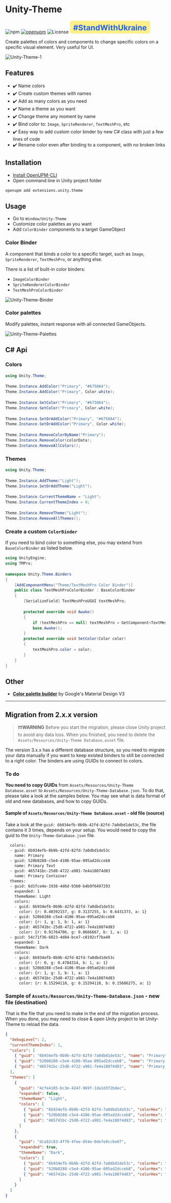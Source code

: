 # Unity-Theme

![npm](https://img.shields.io/npm/v/extensions.unity.theme) [![openupm](https://img.shields.io/npm/v/extensions.unity.theme?label=openupm&registry_uri=https://package.openupm.com)](https://openupm.com/packages/extensions.unity.theme/) ![License](https://img.shields.io/github/license/IvanMurzak/Unity-Theme) [![Stand With Ukraine](https://raw.githubusercontent.com/vshymanskyy/StandWithUkraine/main/badges/StandWithUkraine.svg)](https://stand-with-ukraine.pp.ua)

Create palettes of colors and components to change specific colors on a specific visual element. Very useful for UI.

![Unity-Theme-1](https://github.com/IvanMurzak/Unity-Theme/assets/9135028/1c545d11-aea4-4cd2-8aaa-75539bbb6699)

## Features

- ✔️ Name colors
- ✔️ Create custom themes with names
- ✔️ Add as many colors as you need
- ✔️ Name a theme as you want
- ✔️ Change theme any moment by name
- ✔️ Bind color to: `Image`, `SpriteRenderer`, `TextMeshPro`, etc
- ✔️ Easy way to add custom color binder by new C# class with just a few lines of code
- ✔️ Rename color even after binding to a component, with no broken links

## Installation

- [Install OpenUPM-CLI](https://github.com/openupm/openupm-cli#installation)
- Open command line in Unity project folder

```bash
openupm add extensions.unity.theme
```

## Usage

- Go to `Window/Unity-Theme`
- Customize color palettes as you want
- Add `ColorBinder` components to a target GameObject

### Color Binder

A component that binds a color to a specific target, such as `Image`, `SpriteRenderer`, `TextMeshPro`, or anything else.

There is a list of built-in color binders:

- `ImageColorBinder`
- `SpriteRendererColorBinder`
- `TextMeshProColorBinder`

![Unity-Theme-Binder](https://github.com/IvanMurzak/Unity-Theme/assets/9135028/6198af48-9f0e-4cda-b5e9-40508bbd5c45)

### Color palettes

Modify palettes, instant response with all connected GameObjects.

![Unity-Theme-Palettes](https://github.com/IvanMurzak/Unity-Theme/assets/9135028/179215af-23f1-4a8e-bb29-a7169f3433a5)

## C# Api

### Colors

```csharp
using Unity.Theme;

Theme.Instance.AddColor("Primary", "#6750A4");
Theme.Instance.AddColor("Primary", Color.white);

Theme.Instance.SetColor("Primary", "#6750A4");
Theme.Instance.SetColor("Primary", Color.white);

Theme.Instance.SetOrAddColor("Primary", "#6750A4");
Theme.Instance.SetOrAddColor("Primary", Color.white);

Theme.Instance.RemoveColorByName("Primary");
Theme.Instance.RemoveColor(colorData);
Theme.Instance.RemoveAllColors();
```

### Themes

```csharp
using Unity.Theme;

Theme.Instance.AddTheme("Light");
Theme.Instance.SetOrAddTheme("Light");

Theme.Instance.CurrentThemeName = "Light";
Theme.Instance.CurrentThemeIndex = 0;

Theme.Instance.RemoveTheme("Light");
Theme.Instance.RemoveAllThemes();
```

### Create a custom `ColorBinder`

If you need to bind color to something else, you may extend from `BaseColorBinder` as listed below.

```C#
using UnityEngine;
using TMPro;

namespace Unity.Theme.Binders
{
    [AddComponentMenu("Theme/TextMeshPro Color Binder")]
    public class TextMeshProColorBinder : BaseColorBinder
    {
        [SerializeField] TextMeshProUGUI textMeshPro;

        protected override void Awake()
        {
            if (textMeshPro == null) textMeshPro = GetComponent<TextMeshProUGUI>();
            base.Awake();
        }
        protected override void SetColor(Color color)
        {
            textMeshPro.color = color;
        }
    }
}
```

## Other

- **[Color palette builder](https://m3.material.io/theme-builder#/custom)** by Google's Material Design V3

---

## Migration from 2.x.x version

> ❗❗❗**WARNING**
> Before you start the migration, please close Unity project to avoid any data loss.
> When you finished, you need to delete the `Assets/Resources/Unity-Theme Database.asset` file.

The version 3.x.x has a different database structure, so you need to migrate your data manually if you want to keep existed binders to still be connected to a right color. The binders are using GUIDs to connect to colors.

### To do

**You need to copy GUIDs** from `Assets/Resources/Unity-Theme Database.asset`  to `Assets/Resources/Unity-Theme-Database.json`. To do that, please take a look at the samples below. You may see what is data format of old and new databases, and how to copy GUIDs.

#### Sample of `Assets/Resources/Unity-Theme Database.asset` - old file (source)

Take a look at the `guid: 6b934efb-0b9b-42fd-82fd-7a0dbd1de53c`, the file contains it 3 times, depends on your setup. You would need to copy the guid to the `Unity-Theme-Database.json` file.

```
  colors:
  - guid: 6b934efb-0b9b-42fd-82fd-7a0dbd1de53c
    name: Primary
  - guid: 520b0288-c5e4-4106-95ae-095ad2dcceb8
    name: Primary Text
  - guid: 465741bc-25d8-4722-a981-7e4a18074d83
    name: Primary Container
  themes:
  - guid: 6d1fce4e-1938-4d6d-93b0-b4b9f6497293
    expanded: 1
    themeName: Light
    colors:
    - guid: 6b934efb-0b9b-42fd-82fd-7a0dbd1de53c
      color: {r: 0.40392157, g: 0.3137255, b: 0.6431373, a: 1}
    - guid: 520b0288-c5e4-4106-95ae-095ad2dcceb8
      color: {r: 1, g: 1, b: 1, a: 1}
    - guid: 465741bc-25d8-4722-a981-7e4a18074d83
      color: {r: 0.91764706, g: 0.8666667, b: 1, a: 1}
  - guid: 54c71f36-6023-4d84-bce7-c8192cf7ba40
    expanded: 1
    themeName: Dark
    colors:
    - guid: 6b934efb-0b9b-42fd-82fd-7a0dbd1de53c
      color: {r: 0, g: 0.4784314, b: 1, a: 1}
    - guid: 520b0288-c5e4-4106-95ae-095ad2dcceb8
      color: {r: 1, g: 1, b: 1, a: 1}
    - guid: 465741bc-25d8-4722-a981-7e4a18074d83
      color: {r: 0.15294118, g: 0.15294118, b: 0.15686275, a: 1}
```

### Sample of `Assets/Resources/Unity-Theme-Database.json` - new file (destination)

That is the file that you need to make in the end of the migration process.
When you done, you may need to close & open Unity project to let Unity-Theme to reload the data.

```json
{
  "debugLevel": 2,
  "currentThemeIndex": 1,
  "colors": [
    { "guid": "6b934efb-0b9b-42fd-82fd-7a0dbd1de53c", "name": "Primary" },
    { "guid": "520b0288-c5e4-4106-95ae-095ad2dcceb8", "name": "Primary Text" },
    { "guid": "465741bc-25d8-4722-a981-7e4a18074d83", "name": "Primary Container" }
  ],
  "themes": [
    {
      "guid": "4cfe4185-bc3e-4247-969f-1da1d3f2bdec",
      "expanded": false,
      "themeName": "Light",
      "colors": [
        { "guid": "6b934efb-0b9b-42fd-82fd-7a0dbd1de53c", "colorHex": "#6750A4FF" },
        { "guid": "520b0288-c5e4-4106-95ae-095ad2dcceb8", "colorHex": "#FFFFFFFF" },
        { "guid": "465741bc-25d8-4722-a981-7e4a18074d83", "colorHex": "#EADDFFFF" }
      ]
    },
    {
      "guid": "dca52c83-4f79-4fee-854e-0defe9ccbe07",
      "expanded": true,
      "themeName": "Dark",
      "colors": [
        { "guid": "6b934efb-0b9b-42fd-82fd-7a0dbd1de53c", "colorHex": "#007AFFFF" },
        { "guid": "520b0288-c5e4-4106-95ae-095ad2dcceb8", "colorHex": "#FFFFFFFF" },
        { "guid": "465741bc-25d8-4722-a981-7e4a18074d83", "colorHex": "#272728FF" }
      ]
    }
  ]
}
```
